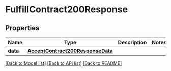 # FulfillContract200Response

## Properties
Name | Type | Description | Notes
------------ | ------------- | ------------- | -------------
**data** | [**AcceptContract200ResponseData**](AcceptContract200ResponseData.md) |  | 

[[Back to Model list]](../README.md#documentation-for-models) [[Back to API list]](../README.md#documentation-for-api-endpoints) [[Back to README]](../README.md)


